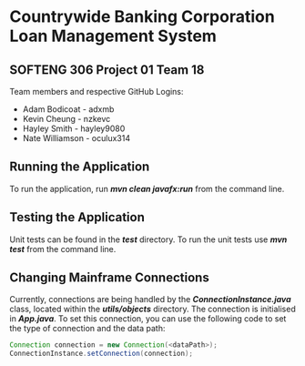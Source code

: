 # Countrywide Banking Corporation Loan Management System

## SOFTENG 306 Project 01 Team 18

Team members and respective GitHub Logins:

- Adam Bodicoat - adxmb
- Kevin Cheung - nzkevc
- Hayley Smith - hayley9080
- Nate Williamson - oculux314

## Running the Application

To run the application, run **_mvn clean javafx:run_** from the command line.

## Testing the Application

Unit tests can be found in the **_test_** directory. To run the unit tests use **_mvn test_** from the command line.

## Changing Mainframe Connections

Currently, connections are being handled by the **_ConnectionInstance.java_** class, located within the **_utils/objects_** directory. The connection is initialised in **_App.java_**. To set this connection, you can use the following code to set the type of connection and the data path:

```java
Connection connection = new Connection(<dataPath>);
ConnectionInstance.setConnection(connection);
```

